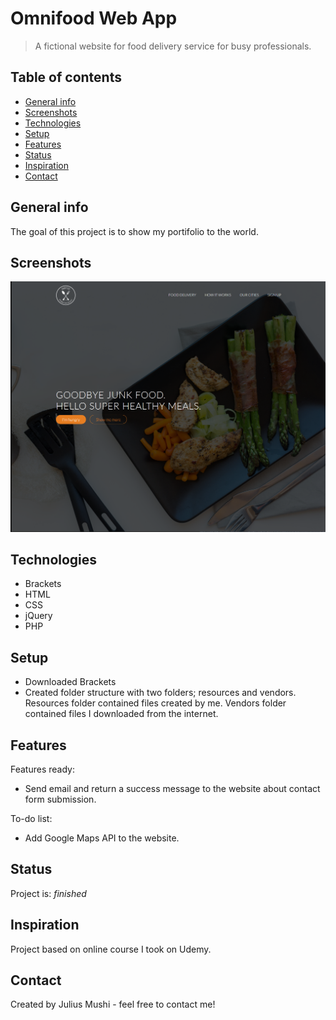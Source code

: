# Omnifood Web App
> A fictional website for food delivery service for busy professionals.

## Table of contents
* [General info](#general-info)
* [Screenshots](#screenshots)
* [Technologies](#technologies)
* [Setup](#setup)
* [Features](#features)
* [Status](#status)
* [Inspiration](#inspiration)
* [Contact](#contact)

## General info
The goal of this project is to show my portifolio to the world.

## Screenshots
![Omnifood](./resources/img/Omnifood.PNG)

## Technologies
* Brackets
* HTML
* CSS
* jQuery
* PHP

## Setup
* Downloaded Brackets
* Created folder structure with two folders; resources and vendors. Resources folder contained files created by me. Vendors    folder contained files I downloaded from the internet.

## Features
Features ready:
* Send email and return a success message to the website about contact form submission.

To-do list:
* Add Google Maps API to the website.

## Status
Project is: _finished_

## Inspiration
Project based on online course I took on Udemy.

## Contact
Created by Julius Mushi - feel free to contact me!


